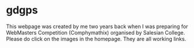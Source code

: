 # gdgps

This webpage was created by me two years back when I was preparing for WebMasters Competition (Comphymathix) organised by Salesian College. 
Please do click on the images in the homepage. They are all working links.
